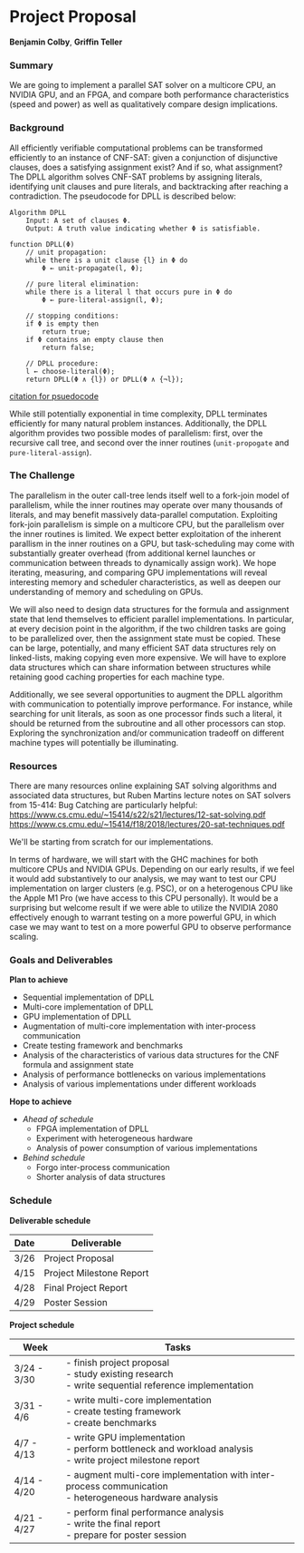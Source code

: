 # Project Proposal

**Benjamin Colby**, **Griffin Teller**

### Summary

We are going to implement a parallel SAT solver on a multicore CPU, an NVIDIA GPU, and an FPGA, and compare both performance characteristics (speed and power) as well as qualitatively compare design implications.

### Background

All efficiently verifiable computational problems can be transformed efficiently to an instance of CNF-SAT: given a conjunction of disjunctive clauses, does a satisfying assignment exist? And if so, what assignment? The DPLL algorithm solves CNF-SAT problems by assigning literals, identifying unit clauses and pure literals, and backtracking after reaching a contradiction. The pseudocode for DPLL is described below:

```
Algorithm DPLL
    Input: A set of clauses Φ.
    Output: A truth value indicating whether Φ is satisfiable.

function DPLL(Φ)
    // unit propagation:
    while there is a unit clause {l} in Φ do
        Φ ← unit-propagate(l, Φ);

    // pure literal elimination:
    while there is a literal l that occurs pure in Φ do
        Φ ← pure-literal-assign(l, Φ);

    // stopping conditions:
    if Φ is empty then
        return true;
    if Φ contains an empty clause then
        return false;

    // DPLL procedure:
    l ← choose-literal(Φ);
    return DPLL(Φ ∧ {l}) or DPLL(Φ ∧ {¬l});
```
[citation for psuedocode](https://en.wikipedia.org/wiki/DPLL_algorithm#The_algorithm)

While still potentially exponential in time complexity, DPLL terminates efficiently for many natural problem instances. Additionally, the DPLL algorithm provides two possible modes of parallelism: first, over the recursive call tree, and second over the inner routines (`unit-propogate` and `pure-literal-assign`).

### The Challenge

The parallelism in the outer call-tree lends itself well to a fork-join model of parallelism, while the inner routines may operate over many thousands of literals, and may benefit massively data-parallel computation. Exploiting fork-join parallelism is simple on a multicore CPU, but the parallelism over the inner routines is limited. We expect better exploitation of the inherent parallism in the inner routines on a GPU, but task-scheduling may come with substantially greater overhead (from additional kernel launches or communication between threads to dynamically assign work). We hope iterating, measuring, and comparing GPU implementations will reveal interesting memory and scheduler characteristics, as well as deepen our understanding of memory and scheduling on GPUs.

We will also need to design data structures for the formula and assignment state that lend themselves to efficient parallel implementations. In particular, at every decision point in the algorithm, if the two children tasks are going to be parallelized over, then the assignment state must be copied. These can be large, potentially, and many efficient SAT data structures rely on linked-lists, making copying even more expensive. We will have to explore data structures which can share information between structures while retaining good caching properties for each machine type.

Additionally, we see several opportunities to augment the DPLL algorithm with communication to potentially improve performance. For instance, while searching for unit literals, as soon as one processor finds such a literal, it should be returned from the subroutine and all other processors can stop. Exploring the synchronization and/or communication tradeoff on different machine types will potentially be illuminating.


### Resources

There are many resources online explaining SAT solving algorithms and associated data structures, but Ruben Martins lecture notes on SAT solvers from 15-414: Bug Catching are particularly helpful: <br>
https://www.cs.cmu.edu/~15414/s22/s21/lectures/12-sat-solving.pdf <br>
https://www.cs.cmu.edu/~15414/f18/2018/lectures/20-sat-techniques.pdf

We'll be starting from scratch for our implementations. 

In terms of hardware, we will start with the GHC machines for both multicore CPUs and NVIDIA GPUs. Depending on our early results, if we feel it would add substantively to our analysis, we may want to test our CPU implementation on larger clusters (e.g. PSC), or on a heterogenous CPU like the Apple M1 Pro (we have access to this CPU personally). It would be a surprising but welcome result if we were able to utilize the NVIDIA 2080 effectively enough to warrant testing on a more powerful GPU, in which case we may want to test on a more powerful GPU to observe performance scaling. 

### Goals and Deliverables

**Plan to achieve**
- Sequential implementation of DPLL
- Multi-core implementation of DPLL
- GPU implementation of DPLL
- Augmentation of multi-core implementation with inter-process communication
- Create testing framework and benchmarks
- Analysis of the characteristics of various data structures for the CNF formula and assignment state
- Analysis of performance bottlenecks on various implementations
- Analysis of various implementations under different workloads

**Hope to achieve**
- *Ahead of schedule*
    - FPGA implementation of DPLL
    - Experiment with heterogeneous hardware
    - Analysis of power consumption of various implementations
- *Behind schedule*
    - Forgo inter-process communication
    - Shorter analysis of data structures

### Schedule

**Deliverable schedule**

| Date | Deliverable              |
| ---- | ------------------------ |
| 3/26 | Project Proposal         |
| 4/15 | Project Milestone Report |
| 4/28 | Final Project Report     |
| 4/29 | Poster Session           |

**Project schedule**

| Week        | Tasks                                                                                                            |
| ----------- | ---------------------------------------------------------------------------------------------------------------- |
| 3/24 - 3/30 | - finish project proposal <br> - study existing research <br> - write sequential reference implementation        |
| 3/31 - 4/6  | - write multi-core implementation <br> - create testing framework <br> - create benchmarks                       |
| 4/7 - 4/13  | - write GPU implementation <br> - perform bottleneck and workload analysis <br> - write project milestone report |
| 4/14 - 4/20 | - augment multi-core implementation with inter-process communication <br> - heterogeneous hardware analysis      |
| 4/21 - 4/27 | - perform final performance analysis <br> - write the final report <br> - prepare for poster session             |